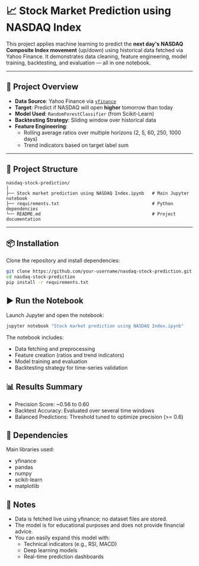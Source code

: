 # 📈 Stock Market Prediction using NASDAQ Index

This project applies machine learning to predict the **next day's NASDAQ Composite Index movement** (up/down) using historical data fetched via Yahoo Finance. It demonstrates data cleaning, feature engineering, model training, backtesting, and evaluation — all in one notebook.

---

## 🧠 Project Overview

- **Data Source**: Yahoo Finance via [`yfinance`](https://pypi.org/project/yfinance/)
- **Target**: Predict if NASDAQ will open **higher** tomorrow than today
- **Model Used**: `RandomForestClassifier` (from Scikit-Learn)
- **Backtesting Strategy**: Sliding window over historical data
- **Feature Engineering**:
  - Rolling average ratios over multiple horizons (2, 5, 60, 250, 1000 days)
  - Trend indicators based on target label sum

---

## 📂 Project Structure
```
nasdaq-stock-prediction/
│
├── Stock market prediction using NASDAQ Index.ipynb   # Main Jupyter notebook
├── requirements.txt                                   # Python dependencies
└── README.md                                          # Project documentation

```
---

## 📦 Installation

Clone the repository and install dependencies:

```bash
git clone https://github.com/your-username/nasdaq-stock-prediction.git
cd nasdaq-stock-prediction
pip install -r requirements.txt
```

## ▶️ Run the Notebook
Launch Jupyter and open the notebook:
```bash
jupyter notebook "Stock market prediction using NASDAQ Index.ipynb"
```
The notebook includes:
- Data fetching and preprocessing
- Feature creation (ratios and trend indicators)
- Model training and evaluation
- Backtesting strategy for time-series validation

## 📊 Results Summary

- Precision Score: ~0.56 to 0.60
- Backtest Accuracy: Evaluated over several time windows
- Balanced Predictions: Threshold tuned to optimize precision (>= 0.6)

## 🔧 Dependencies

Main libraries used:
- yfinance
- pandas
- numpy
- scikit-learn
- matplotlib

## 📌 Notes

- Data is fetched live using yfinance; no dataset files are stored.
- The model is for educational purposes and does not provide financial advice.
- You can easily expand this model with:
  - Technical indicators (e.g., RSI, MACD)
  - Deep learning models
  - Real-time prediction dashboards

